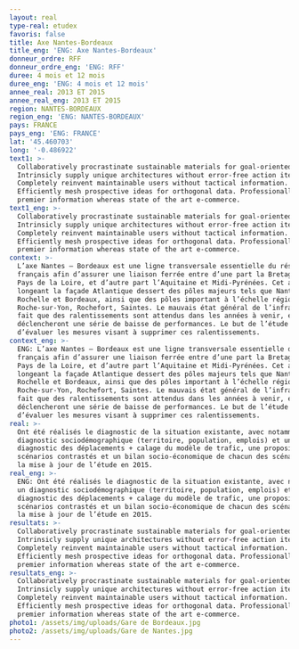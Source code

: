```yaml
---
layout: real
type-real: etudex
favoris: false
title: Axe Nantes-Bordeaux
title_eng: 'ENG: Axe Nantes-Bordeaux'
donneur_ordre: RFF
donneur_ordre_eng: 'ENG: RFF'
duree: 4 mois et 12 mois
duree_eng: 'ENG: 4 mois et 12 mois'
annee_real: 2013 ET 2015
annee_real_eng: 2013 ET 2015
region: NANTES-BORDEAUX
region_eng: 'ENG: NANTES-BORDEAUX'
pays: FRANCE
pays_eng: 'ENG: FRANCE'
lat: '45.460703'
long: '-0.486922'
text1: >-
  Collaboratively procrastinate sustainable materials for goal-oriented schemas.
  Intrinsicly supply unique architectures without error-free action items.
  Completely reinvent maintainable users without tactical information.
  Efficiently mesh prospective ideas for orthogonal data. Professionally network
  premier information whereas state of the art e-commerce.
text1_eng: >-
  Collaboratively procrastinate sustainable materials for goal-oriented schemas.
  Intrinsicly supply unique architectures without error-free action items.
  Completely reinvent maintainable users without tactical information.
  Efficiently mesh prospective ideas for orthogonal data. Professionally network
  premier information whereas state of the art e-commerce.
context: >-
  L’axe Nantes – Bordeaux est une ligne transversale essentielle du réseau
  français afin d’assurer une liaison ferrée entre d’une part la Bretagne et les
  Pays de la Loire, et d’autre part l’Aquitaine et Midi-Pyrénées. Cet axe
  longeant la façade Atlantique dessert des pôles majeurs tels que Nantes, La
  Rochelle et Bordeaux, ainsi que des pôles important à l’échelle régionale : La
  Roche-sur-Yon, Rochefort, Saintes. Le mauvais état général de l’infrastructure
  fait que des ralentissements sont attendus dans les années à venir, et
  déclencheront une série de baisse de performances. Le but de l’étude est
  d’évaluer les mesures visant à supprimer ces ralentissements.
context_eng: >-
  ENG: L’axe Nantes – Bordeaux est une ligne transversale essentielle du réseau
  français afin d’assurer une liaison ferrée entre d’une part la Bretagne et les
  Pays de la Loire, et d’autre part l’Aquitaine et Midi-Pyrénées. Cet axe
  longeant la façade Atlantique dessert des pôles majeurs tels que Nantes, La
  Rochelle et Bordeaux, ainsi que des pôles important à l’échelle régionale : La
  Roche-sur-Yon, Rochefort, Saintes. Le mauvais état général de l’infrastructure
  fait que des ralentissements sont attendus dans les années à venir, et
  déclencheront une série de baisse de performances. Le but de l’étude est
  d’évaluer les mesures visant à supprimer ces ralentissements.
real: >-
  Ont été réalisés le diagnostic de la situation existante, avec notamment un
  diagnostic sociodémographique (territoire, population, emplois) et un
  diagnostic des déplacements + calage du modèle de trafic, une proposition de 3
  scénarios contrastés et un bilan socio-économique de chacun des scénarios et
  la mise à jour de l’étude en 2015.
real_eng: >-
  ENG: Ont été réalisés le diagnostic de la situation existante, avec notamment
  un diagnostic sociodémographique (territoire, population, emplois) et un
  diagnostic des déplacements + calage du modèle de trafic, une proposition de 3
  scénarios contrastés et un bilan socio-économique de chacun des scénarios et
  la mise à jour de l’étude en 2015.
resultats: >-
  Collaboratively procrastinate sustainable materials for goal-oriented schemas.
  Intrinsicly supply unique architectures without error-free action items.
  Completely reinvent maintainable users without tactical information.
  Efficiently mesh prospective ideas for orthogonal data. Professionally network
  premier information whereas state of the art e-commerce.
resultats_eng: >-
  Collaboratively procrastinate sustainable materials for goal-oriented schemas.
  Intrinsicly supply unique architectures without error-free action items.
  Completely reinvent maintainable users without tactical information.
  Efficiently mesh prospective ideas for orthogonal data. Professionally network
  premier information whereas state of the art e-commerce.
photo1: /assets/img/uploads/Gare de Bordeaux.jpg
photo2: /assets/img/uploads/Gare de Nantes.jpg
---
```


